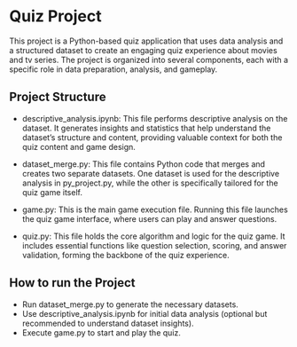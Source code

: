 # Quiz Project
This project is a Python-based quiz application that uses data analysis and a structured dataset to create an engaging quiz experience about movies and tv series. The project is organized into several components, each with a specific role in data preparation, analysis, and gameplay.

## Project Structure
- descriptive_analysis.ipynb: This file performs descriptive analysis on the dataset. It generates insights and statistics that help understand the dataset’s structure and content, providing valuable context for both the quiz content and game design.

- dataset_merge.py: This file contains Python code that merges and creates two separate datasets. One dataset is used for the descriptive analysis in py_project.py, while the other is specifically tailored for the quiz game itself.

- game.py: This is the main game execution file. Running this file launches the quiz game interface, where users can play and answer questions.

- quiz.py: This file holds the core algorithm and logic for the quiz game. It includes essential functions like question selection, scoring, and answer validation, forming the backbone of the quiz experience.

## How to run the Project
- Run dataset_merge.py to generate the necessary datasets.
- Use descriptive_analysis.ipynb for initial data analysis (optional but recommended to understand dataset insights).
- Execute game.py to start and play the quiz.
